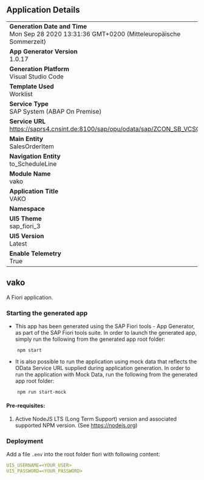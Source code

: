 ## Application Details
|               |
| ------------- |
|**Generation Date and Time**<br>Mon Sep 28 2020 13:31:36 GMT+0200 (Mitteleuropäische Sommerzeit)|
|**App Generator Version**<br>1.0.17|
|**Generation Platform**<br>Visual Studio Code|
|**Template Used**<br>Worklist|
|**Service Type**<br>SAP System (ABAP On Premise)|
|**Service URL**<br>https://saprs4.cnsint.de:8100/sap/opu/odata/sap/ZCON_SB_VCSOI/|
|**Main Entity**<br>SalesOrderItem|
|**Navigation Entity**<br>to_ScheduleLine|
|**Module Name**<br>vako|
|**Application Title**<br>VAKO|
|**Namespace**<br>|
|**UI5 Theme**<br>sap_fiori_3|
|**UI5 Version**<br>Latest |
|**Enable Telemetry**<br>True |

## vako

A Fiori application.

### Starting the generated app

-   This app has been generated using the SAP Fiori tools - App Generator, as part of the SAP Fiori tools suite.  In order to launch the generated app, simply run the following from the generated app root folder:

```
    npm start
```

- It is also possible to run the application using mock data that reflects the OData Service URL supplied during application generation.  In order to run the application with Mock Data, run the following from the generated app root folder:

```
    npm run start-mock
```

#### Pre-requisites:

1. Active NodeJS LTS (Long Term Support) version and associated supported NPM version.  (See https://nodejs.org)

### Deployment

Add a file `.env` into the root folder fiori with following content:

```yaml
UI5_USERNAME=<YOUR_USER>
UI5_PASSWORD=<YOUR_PASSWORD>
```
